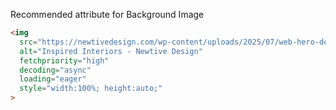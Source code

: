 Recommended attribute for Background Image
```html
<img 
  src="https://newtivedesign.com/wp-content/uploads/2025/07/web-hero-decorative.jpg" 
  alt="Inspired Interiors - Newtive Design"
  fetchpriority="high"
  decoding="async"
  loading="eager"
  style="width:100%; height:auto;"
>
```